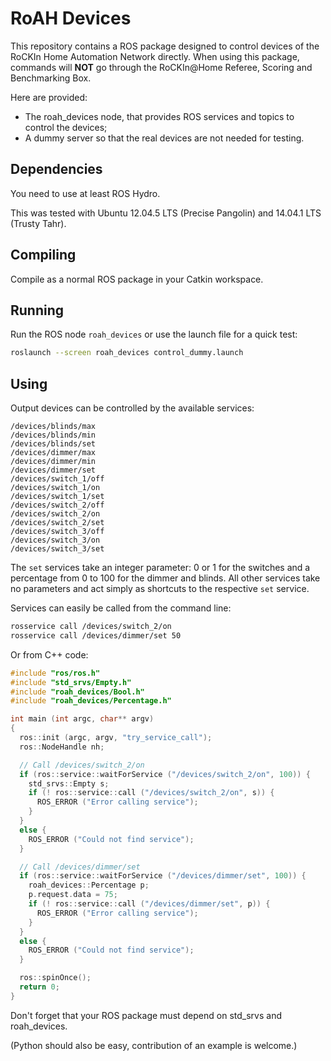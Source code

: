 RoAH Devices
============

This repository contains a ROS package designed to control
devices of the RoCKIn Home Automation Network directly.
When using this package, commands will **NOT** go through
the RoCKIn@Home Referee, Scoring and Benchmarking Box.

Here are provided:

- The roah_devices node, that provides ROS services and
topics to control the devices;
- A dummy server so that the real devices are not needed
for testing.


## Dependencies

You need to use at least ROS Hydro.

This was tested with Ubuntu 12.04.5 LTS (Precise Pangolin) and
14.04.1 LTS (Trusty Tahr).


## Compiling

Compile as a normal ROS package in your Catkin workspace.


## Running

Run the ROS node `roah_devices` or use the launch file for a quick test:
```bash
roslaunch --screen roah_devices control_dummy.launch
```


## Using

Output devices can be controlled by the available services:
```
/devices/blinds/max
/devices/blinds/min
/devices/blinds/set
/devices/dimmer/max
/devices/dimmer/min
/devices/dimmer/set
/devices/switch_1/off
/devices/switch_1/on
/devices/switch_1/set
/devices/switch_2/off
/devices/switch_2/on
/devices/switch_2/set
/devices/switch_3/off
/devices/switch_3/on
/devices/switch_3/set
```

The `set` services take an integer parameter: 0 or 1 for the switches
and a percentage from 0 to 100 for the dimmer and blinds. All other
services take no parameters and act simply as shortcuts to the
respective `set` service.

Services can easily be called from the command line:
```bash
rosservice call /devices/switch_2/on
rosservice call /devices/dimmer/set 50
```

Or from C++ code:
```c++
#include "ros/ros.h"
#include "std_srvs/Empty.h"
#include "roah_devices/Bool.h"
#include "roah_devices/Percentage.h"

int main (int argc, char** argv)
{
  ros::init (argc, argv, "try_service_call");
  ros::NodeHandle nh;

  // Call /devices/switch_2/on
  if (ros::service::waitForService ("/devices/switch_2/on", 100)) {
    std_srvs::Empty s;
    if (! ros::service::call ("/devices/switch_2/on", s)) {
      ROS_ERROR ("Error calling service");
    }
  }
  else {
    ROS_ERROR ("Could not find service");
  }

  // Call /devices/dimmer/set
  if (ros::service::waitForService ("/devices/dimmer/set", 100)) {
    roah_devices::Percentage p;
    p.request.data = 75;
    if (! ros::service::call ("/devices/dimmer/set", p)) {
      ROS_ERROR ("Error calling service");
    }
  }
  else {
    ROS_ERROR ("Could not find service");
  }

  ros::spinOnce();
  return 0;
}
```
Don't forget that your ROS package must depend on std_srvs and roah_devices.

(Python should also be easy, contribution of an example is welcome.)

